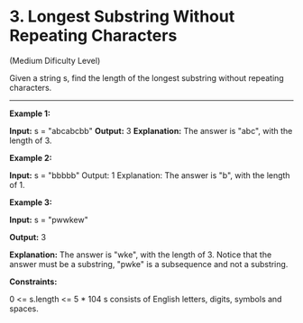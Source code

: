 # 3. Longest Substring Without Repeating Characters

(Medium Dificulty Level)

Given a string s, find the length of the longest 
substring
 without repeating characters.

 ---

  

**Example 1:**

**Input:** s = "abcabcbb"
**Output:** 3
**Explanation:** The answer is "abc", with the length of 3.

**Example 2:**

**Input:** s = "bbbbb"
Output: 1
Explanation: The answer is "b", with the length of 1.

**Example 3:**

**Input:** s = "pwwkew"

**Output:** 3

**Explanation:** The answer is "wke", with the length of 3.
Notice that the answer must be a substring, "pwke" is a subsequence and not a substring.
 

**Constraints:**

0 <= s.length <= 5 * 104
s consists of English letters, digits, symbols and spaces.